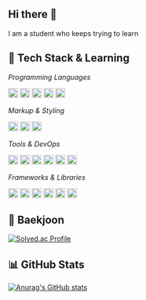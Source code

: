 ## Hi there 👋
I am a student who keeps trying to learn

## 🥵 Tech Stack & Learning
*Programming Languages*  

<a href="#"><img src="https://img.shields.io/badge/Python-3776AB?style=for-the-badge&logo=python&logoColor=white" alt="Python Badge" style="height: 20px;"></a>
<a href="#"><img src="https://img.shields.io/badge/Java-007396?style=for-the-badge&logo=java&logoColor=white" alt="Java Badge" style="height: 20px;"></a>
<a href="#"><img src="https://img.shields.io/badge/C-A8B9CC?style=for-the-badge&logo=c&logoColor=white" alt="C Badge" style="height: 20px;"></a>
<a href="#"><img src="https://img.shields.io/badge/JavaScript-F7DF1E?style=for-the-badge&logo=javascript&logoColor=black" alt="JavaScript Badge" style="height: 20px;"></a>
<a href="#"><img src="https://img.shields.io/badge/TypeScript-3178C6?style=for-the-badge&logo=typescript&logoColor=white" alt="TypeScript Badge" style="height: 20px;"></a>

*Markup & Styling*

<a href="#"><img src="https://img.shields.io/badge/HTML-E34F26?style=for-the-badge&logo=html5&logoColor=white" alt="HTML Badge" style="height: 20px;"></a>
<a href="#"><img src="https://img.shields.io/badge/CSS-1572B6?style=for-the-badge&logo=css3&logoColor=white" alt="CSS Badge" style="height: 20px;"></a>
<a href="#"><img src="https://img.shields.io/badge/Tailwind%20CSS-06B6D4?style=for-the-badge&logo=tailwindcss&logoColor=white" alt="Tailwind CSS Badge" style="height: 20px;"></a>

*Tools & DevOps*  

<a href="#"><img src="https://img.shields.io/badge/Git-F05032?style=for-the-badge&logo=git&logoColor=white" alt="Git Badge" style="height: 20px;"></a>
<a href="#"><img src="https://img.shields.io/badge/GitHub-181717?style=for-the-badge&logo=github&logoColor=white" alt="GitHub Badge" style="height: 20px;"></a>
<a href="#"><img src="https://img.shields.io/badge/Docker-2496ED?style=for-the-badge&logo=docker&logoColor=white" alt="Docker Badge" style="height: 20px;"></a>
<a href="#"><img src="https://img.shields.io/badge/Postman-FF6C37?style=for-the-badge&logo=postman&logoColor=white" alt="Postman Badge" style="height: 20px;"></a>
<a href="#"><img src="https://img.shields.io/badge/Linux-FCC624?style=for-the-badge&logo=linux&logoColor=black" alt="Linux Badge" style="height: 20px;"></a>
<a href="#"><img src="https://img.shields.io/badge/ChatGPT-00A67E?style=for-the-badge&logo=openai&logoColor=white" alt="ChatGPT Badge" style="height: 20px;"></a>


*Frameworks & Libraries*

<a href="#"><img src="https://img.shields.io/badge/Spring-6DB33F?style=for-the-badge&logo=spring&logoColor=white" alt="Spring Badge" style="height: 20px;"></a>
<a href="#"><img src="https://img.shields.io/badge/Spring%20Boot-6DB33F?style=for-the-badge&logo=springboot&logoColor=white" alt="Spring Boot Badge" style="height: 20px;"></a>
<a href="#"><img src="https://img.shields.io/badge/React-000000?style=for-the-badge&logo=react&logoColor=61DAFB" alt="React Badge" style="height: 20px;"></a>
<a href="#"><img src="https://img.shields.io/badge/React%20Native-61DAFB?style=for-the-badge&logo=react&logoColor=white" alt="React Native Badge" style="height: 20px;"></a>
<a href="#"><img src="https://img.shields.io/badge/Redux-764ABC?style=for-the-badge&logo=redux&logoColor=white" alt="Redux Badge" style="height: 20px;"></a>
<a href="#"><img src="https://img.shields.io/badge/Node.js-339933?style=for-the-badge&logo=node.js&logoColor=white" alt="Node.js Badge" style="height: 20px;"></a>






## 🐳 Baekjoon

[![Solved.ac Profile](http://mazassumnida.wtf/api/v2/generate_badge?boj=d34sda334)](https://solved.ac/profile/d34sda334)


## 📊 GitHub Stats

[![Anurag's GitHub stats](https://github-readme-stats.vercel.app/api?username=minwoonggi&show_icons=true&title_color=ffffff&text_color=ffffff&icon_color=ffffff&bg_color=F9D976,F39F18,DAA520&hide_border=true&border_radius=15)](https://github.com/anuraghazra/github-readme-stats)






